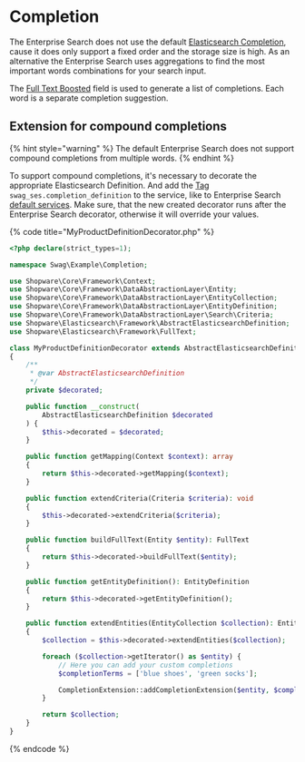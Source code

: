 # Completion

The Enterprise Search does not use the default [Elasticsearch Completion](https://www.elastic.co/guide/en/elasticsearch/reference/7.10/search-suggesters.html#completion-suggester), cause it does only support a fixed order and the storage size is high.
As an alternative the Enterprise Search uses aggregations to find the most important words combinations for your search input.

The [Full Text Boosted](../../../../concepts/framework/architecture/elasticsearch-concept.md) field is used to generate a list of completions. Each word is a separate completion suggestion.

## Extension for compound completions

{% hint style="warning" %}
The default Enterprise Search does not support compound completions from multiple words.
{% endhint %}

To support compound completions, it's necessary to decorate the appropriate Elasticsearch Definition. And add the [Tag](https://symfony.com/doc/current/service_container/tags.html) `swag_ses.completion_definition` to the service, like to Enterprise Search [default services](https://gitlab.com/shopware/shopware/enterprise/swagenterprisesearchplatform/-/blob/release/src/DependencyInjection/es-definitions.xml#L13).
Make sure, that the new created decorator runs after the Enterprise Search decorator, otherwise it will override your values.

{% code title="MyProductDefinitionDecorator.php" %}

```php
<?php declare(strict_types=1);

namespace Swag\Example\Completion;

use Shopware\Core\Framework\Context;
use Shopware\Core\Framework\DataAbstractionLayer\Entity;
use Shopware\Core\Framework\DataAbstractionLayer\EntityCollection;
use Shopware\Core\Framework\DataAbstractionLayer\EntityDefinition;
use Shopware\Core\Framework\DataAbstractionLayer\Search\Criteria;
use Shopware\Elasticsearch\Framework\AbstractElasticsearchDefinition;
use Shopware\Elasticsearch\Framework\FullText;

class MyProductDefinitionDecorator extends AbstractElasticsearchDefinition
{
    /**
     * @var AbstractElasticsearchDefinition
     */
    private $decorated;

    public function __construct(
        AbstractElasticsearchDefinition $decorated
    ) {
        $this->decorated = $decorated;
    }

    public function getMapping(Context $context): array
    {
        return $this->decorated->getMapping($context);
    }

    public function extendCriteria(Criteria $criteria): void
    {
        $this->decorated->extendCriteria($criteria);
    }

    public function buildFullText(Entity $entity): FullText
    {
        return $this->decorated->buildFullText($entity);
    }

    public function getEntityDefinition(): EntityDefinition
    {
        return $this->decorated->getEntityDefinition();
    }

    public function extendEntities(EntityCollection $collection): EntityCollection
    {
        $collection = $this->decorated->extendEntities($collection);

        foreach ($collection->getIterator() as $entity) {
            // Here you can add your custom completions
            $completionTerms = ['blue shoes', 'green socks'];

            CompletionExtension::addCompletionExtension($entity, $completionTerms);
        }

        return $collection;
    }
}
```

{% endcode %}
